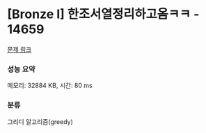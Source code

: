 # [Bronze I] 한조서열정리하고옴ㅋㅋ - 14659 

[문제 링크](https://www.acmicpc.net/problem/14659) 

### 성능 요약

메모리: 32884 KB, 시간: 80 ms

### 분류

그리디 알고리즘(greedy)

